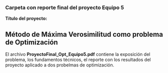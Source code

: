 ### Carpeta con reporte final del proyecto Equipo 5

**Título del proyecto:**

## Método de Máxima Verosimilitud como problema de Optimización

El archivo **ProyectoFinal_Opt_Equipo5.pdf** contiene la exposición del problema, los fundamentos técnicos, el reporte con los resultados del proyecto aplicado a dos probelmas de optimización.
